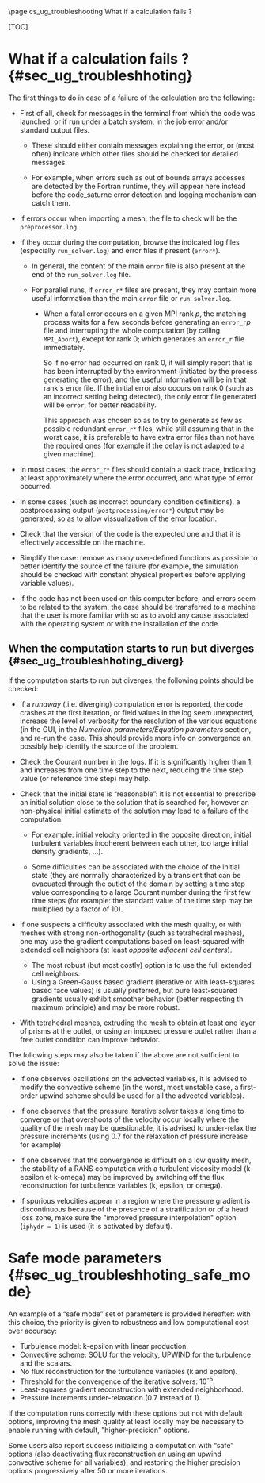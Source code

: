 <!--
  This file is part of code_saturne, a general-purpose CFD tool.

  Copyright (C) 1998-2024 EDF S.A.

  This program is free software; you can redistribute it and/or modify it under
  the terms of the GNU General Public License as published by the Free Software
  Foundation; either version 2 of the License, or (at your option) any later
  version.

  This program is distributed in the hope that it will be useful, but WITHOUT
  ANY WARRANTY; without even the implied warranty of MERCHANTABILITY or FITNESS
  FOR A PARTICULAR PURPOSE.  See the GNU General Public License for more
  details.

  You should have received a copy of the GNU General Public License along with
  this program; if not, write to the Free Software Foundation, Inc., 51 Franklin
  Street, Fifth Floor, Boston, MA 02110-1301, USA.
-->

\page cs_ug_troubleshooting What if a calculation fails ?

[TOC]

What if a calculation fails ? {#sec_ug_troubleshhoting}
=============================

The first things to do in case of a failure of the calculation are
the following:

- First of all, check for messages in the terminal from which the code was
  launched, or if run under a batch system, in the job error and/or standard
  output files.

  * These should either contain messages explaining the error, or (most often)
    indicate which other files should be checked for detailed messages.

  * For example, when errors such as out of bounds arrays accesses are detected
    by the Fortran runtime, they will appear here instead before the code_saturne
    error detection and logging mechanism can catch them.

- If errors occur when importing a mesh, the file to check will be the
  `preprocessor.log`.

- If they occur during the computation, browse the indicated log files
  (especially `run_solver.log`) and error files if present (`error*`).

  * In general, the content of the main `error` file is also present at the
    end of the `run_solver.log` file.

  * For parallel runs, if `error_r*` files are present, they may contain more
    useful information than the main `error` file or `run_solver.log`.

    - When a fatal error occurs on a given MPI rank _p_, the matching process
      waits for a few seconds before generating an `error_r`_p_ file and
      interrupting the whole computation (by calling `MPI_Abort`), except for
       rank 0; which generates an `error_r` file immediately.

      So if no error had occurred on rank 0, it will simply report that is has
      been interrupted by the environment (initiated by the process generating
      the error), and the useful information will be in that rank's error file.
      If the initial error also occurs on rank 0 (such as an incorrect setting
      being detected), the only error file generated will be `error`, for better
      readability.

      This approach was chosen so as to try to generate as few as possible
      redundant `error_r*` files, while still assuming that in the worst case,
      it is preferable to have extra error files than not have the required ones
      (for example if the delay is not adapted to a given machine).

- In most cases, the `error_r*` files should contain a stack trace, indicating at
  least approximately where the error occurred, and what type of error occurred.

- In some cases (such as incorrect boundary condition definitions), a
  postprocessing output (`postprocessing/error*`) output may be generated, so as
  to allow vissualization of the error location.

- Check that the version of the code is the expected one and that it is
  effectively accessible on the machine.

- Simplify the case: remove as many user-defined functions as possible to better
  identify the source of the failure (for example, the simulation should be
  checked with constant physical properties before applying variable values).

- If the code has not been used on this computer before, and errors seem to
  be related to the system, the case should be transferred to a machine that the
  user is more familiar with so as to avoid any cause associated with the
  operating system or with the installation of the code.

When the computation starts to run but diverges {#sec_ug_troubleshhoting_diverg}
-----------------------------------------------

If the computation starts to run but diverges, the following points
should be checked:

- If a _runaway_ (.i.e. diverging) computation error is reported, the code crashes
  at the first iteration, or field values in the log seem unexpected, increase
  the level of verbosity for the resolution of the various equations (in the GUI,
  in the _Numerical parameters/Equation parameters_ section, and re-run the case.
  This should provide more info on convergence an possibly help identify the
  source of the problem.

- Check the Courant number in the logs. If it is significantly higher than 1,
  and increases from one time step to the next, reducing the time step value
  (or reference time step) may help.

- Check that the initial state is “reasonable”: it is not essential to prescribe
  an initial solution close to the solution that is searched for, however an
  non-physical initial estimate of the solution may lead to a failure of the
  computation.

  * For example: initial velocity oriented in the opposite direction,
    initial turbulent variables incoherent between each other, too large initial
    density gradients, ...).

  * Some difficulties can be associated with the choice
    of the initial state (they are normally characterized by a transient that can
    be evacuated through the outlet of the domain by setting a time step value
    corresponding to a large Courant number during the first few time steps
    (for example: the standard value of the time step may be multiplied by a
    factor of 10).

- If one suspects a difficulty associated with the mesh quality, or with meshes
  with strong non-orthogonality (such as tetrahedral meshes), one may use the
  gradient computations based on least-squared with extended cell neighbors
  (at least _opposite adjacent cell centers_).

  * The most robust (but most costly) option is to use the full extended
    cell neighbors.
  * Using a Green-Gauss based gradient (iterative or with least-squares based face
    values) is usually preferred, but pure least-squared gradients usually
    exhibit smoother behavior (better respecting th maximum principle) and may
    be more robust.

- With tetrahedral meshes, extruding the mesh to obtain at least one layer of
  prisms at the outlet, or using an imposed pressure outlet rather than a
  free outlet condition can improve behavior.

The following steps may also be taken if the above are not sufficient to
solve the issue:

- If one observes oscillations on the advected variables, it is advised to
  modify the convective scheme (in the worst, most unstable case, a first-order
  upwind scheme should be used for all the advected variables).

- If one observes that the pressure iterative solver takes a long time to
  converge or that overshoots of the velocity occur locally where the quality
  of the mesh may be questionable, it is advised to under-relax the pressure
  increments (using 0.7 for the relaxation of pressure increase for example).

- If one observes that the convergence is difficult on a low quality mesh, the
  stability of a RANS computation with a turbulent viscosity model
  (k-epsilon et k-omega) may be improved by switching off the flux reconstruction
  for turbulence variables (k, epsilon, or omega).

- If spurious velocities appear in a region where the pressure gradient is
  discontinuous because of the presence of a stratification or of a head loss
  zone, make sure the "improved pressure interpolation" option
  (`iphydr = 1`) is used (it is activated by default).

Safe mode parameters {#sec_ug_troubleshhoting_safe_mode}
====================

An example of a “safe mode” set of parameters is provided hereafter:
with this choice, the priority is given to robustness and low computational cost
over accuracy:

- Turbulence model: k-epsilon with linear production.
- Convective scheme: SOLU for the velocity, UPWIND for the turbulence and
  the scalars.
- No flux reconstruction for the turbulence variables (k and epsilon).
- Threshold for the convergence of the iterative solvers: 10<sup>-5</sup>.
- Least-squares gradient reconstruction with extended neighborhood.
- Pressure increments under-relaxation (0.7 instead of 1).

If the computation runs correctly with these options but not with default
options, improving the mesh quality at least locally may be necessary
to enable running with default, "higher-precision" options.

Some users also report success initializing a computation with “safe”
options (also deactivating flux reconstruction an using an upwind convective
scheme for all variables), and restoring the higher precision options
progressively after 50 or more iterations.
